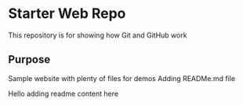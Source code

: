 # Starter Web Repo

This repository is for showing how Git and GitHub work

## Purpose

Sample website with plenty of files for demos
Adding READMe.md file

Hello adding readme content here
